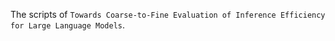 The scripts of `Towards Coarse-to-Fine Evaluation of Inference Efficiency for Large Language Models`.
